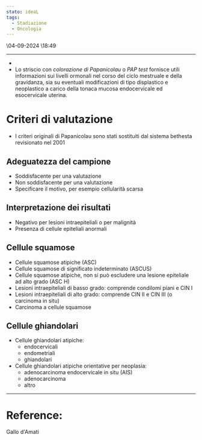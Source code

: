 ```yaml
---
stato: ideaL
tags:
  - Stadiazione
  - Oncologia
---
```

\04-09-2024 \18:49

--- 
- 
- Lo striscio con *colorazione di Papanicolau* o *PAP test* fornisce utili informazioni sui livelli ormonali nel corso del ciclo mestruale e della gravidanza, sia su eventuali modificazioni di tipo displastico e neoplastico a carico della tonaca mucosa endocervicale ed esocervicale uterina. 

# Criteri di valutazione
- I criteri originali di Papanicolau sono stati sostituiti dal sistema bethesta revisionato nel 2001

## Adeguatezza del campione
- Soddisfacente per una valutazione
- Non soddisfacente per una valutazione
- Specificare il motivo, per esempio cellularità scarsa
## Interpretazione dei risultati
- Negativo per lesioni intraepiteliali o per malignità
- Presenza di cellule epiteliali anormali
## Cellule squamose
- Cellule squamose atipiche (ASC)
- Cellule squamose di significato indeterminato (ASCUS)
- Cellule squamose atipiche, non si può escludere una lesione epiteliale ad alto grado (ASC H)
- Lesioni intraepiteliali di basso grado: comprende condilomi piani e CIN I
- Lesioni intraepiteliali di alto grado: comprende CIN II e CIN III (o carcinoma in situ)
- Carcinoma a cellule squamose
## Cellule ghiandolari
- Cellule ghiandolari atipiche:
	- endocervicali
	- endometriali
	- ghiandolari
- Cellule ghiandolari atipiche orientative per neoplasia:
	- adenocarcinoma endocervicale in situ (AIS)
	- adenocarcinoma
	- altro


--- 
# Reference:
Gallo d'Amati

